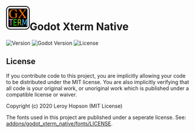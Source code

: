 <img align="left" width="64" height="64" src="icon.png">

# Godot Xterm Native

![Version](https://img.shields.io/badge/version-0.1.0-orange.svg)
![Godot Version](https://img.shields.io/badge/godot-3.2+-blue.svg)
![License](https://img.shields.io/badge/license-MIT-green.svg)

## License

If you contribute code to this project, you are implicitly allowing your code to be distributed under the MIT license.
You are also implicitly verifying that all code is your original work, or unoriginal work which is published under a compatible license or waiver.

Copyright (c) 2020 Leroy Hopson (MIT License)

The fonts used in this project are published under a seperate license.
See: [addons/godot_xterm_native/fonts/LICENSE](addons/godot_xterm_native/fonts/LICENSE).
